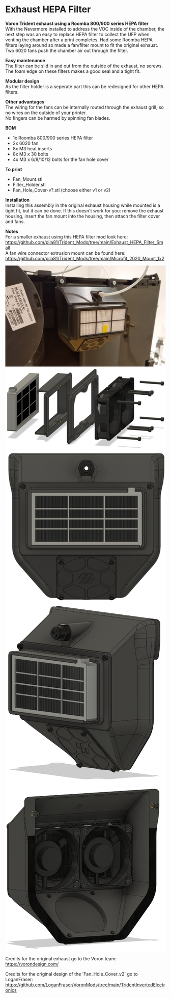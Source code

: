 # Exhaust HEPA Filter

**Voron Trident exhaust using a Roomba 800/900 series HEPA filter**  
With the Nevermore installed to address the VOC inside of the chamber, the next step was an easy to replace HEPA filter to collect the UFP when venting the chamber after a print completes. Had some Roomba HEPA filters laying around so made a fan/filter mount to fit the original exhaust. Two 6020 fans push the chamber air out through the filter.

**Easy maintenance**  
The filter can be slid in and out from the outside of the exhaust, no screws. The foam edge on these filters makes a good seal and a tight fit.

**Modular design**  
As the filter holder is a seperate part this can be redesigned for other HEPA filters.

**Other advantages**  
The wiring for the fans can be internally routed through the exhaust grill, so no wires on the outside of your printer.  
No fingers can be harmed by spinning fan blades.

**BOM**
- 1x Roomba 800/900 series HEPA filter
- 2x 6020 fan
- 8x M3 heat inserts
- 8x M3 x 30 bolts
- 4x M3 x 6/8/10/12 bolts for the fan hole cover

**To print**
- Fan_Mount.stl
- Filter_Holder.stl
- Fan_Hole_Cover-v?.stl (choose either v1 or v2)

**Installation**  
Installing this assembly in the original exhaust housing while mounted is a tight fit, but it can be done. If this doesn't work for you: remove the exhaust housing, insert the fan mount into the housing, then attach the filter cover and fans.

**Notes**  
For a smaller exhaust using this HEPA filter mod look here: https://github.com/pila81/Trident_Mods/tree/main/Exhaust_HEPA_Filter_Small  
A fan wire connector extrusion mount can be found here: https://github.com/pila81/Trident_Mods/tree/main/Microfit_2020_Mount_1x2  

![](./images/Exhaust_HEPA_Filter_5.jpg)
![](./images/Exhaust_HEPA_Filter_4.PNG)
![](./images/Exhaust_HEPA_Filter_1.PNG)
![](./images/Exhaust_HEPA_Filter_2.PNG)
![](./images/Exhaust_HEPA_Filter_3.PNG)

Credits for the original exhaust go to the Voron team: https://vorondesign.com/  
  
Credits for the original design of the 'Fan_Hole_Cover_v2' go to LoganFraser: https://github.com/LoganFraser/VoronMods/tree/main/TridentInvertedElectronics
